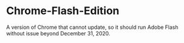 # Chrome-Flash-Edition
A version of Chrome that cannot update, so it should run Adobe Flash without issue beyond December 31, 2020.
